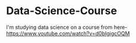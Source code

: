 # Data-Science-Course

I'm studying data science on a course from here- https://www.youtube.com/watch?v=d0bIgigcOQM
